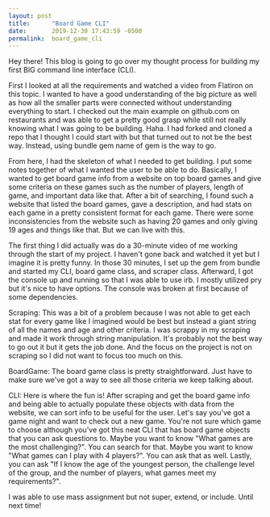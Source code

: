 ```yaml
---
layout: post
title:      "Board Game CLI"
date:       2019-12-30 17:43:59 -0500
permalink:  board_game_cli
---
```




Hey there! This blog is going to go over my thought process for building my first BIG command line interface (CLI).

First I looked at all the requirements and watched a video from Flatiron on this topic. I wanted to have a good understanding of the big picture as well as how all the smaller parts were connected without understanding everything to start. I checked out the main example on github.com on restaurants and was able to get a pretty good grasp while still not really knowing what I was going to be building. Haha. I had forked and cloned a repo that I thought I could start with but that turned out to not be the best way. Instead, using bundle gem name of gem is the way to go.

From here, I had the skeleton of what I needed to get building. I put some notes together of what I wanted the user to be able to do. Basically, I wanted to get board game info from a website on top board games and give some criteria on these games such as the number of players, length of game, and important data like that. After a bit of searching, I found such a website that listed the board games, gave a description, and had stats on each game in a pretty consistent format for each game. There were some inconsistencies from the website such as having 20 games and only giving 19 ages and things like that. But we can live with this.

The first thing I did actually was do a 30-minute video of me working through the start of my project. I haven't gone back and watched it yet but I imagine it is pretty funny. In those 30 minutes, I set up the gem from bundle and started my CLI, board game class, and scraper class. Afterward, I got the console up and running so that I was able to use irb. I mostly utilized pry but it's nice to have options. The console was broken at first because of some dependencies.

Scraping: This was a bit of a problem because I was not able to get each stat for every game like I imagined would be best but instead a giant string of all the names and age and other criteria. I was scrappy in my scraping and made it work through string manipulation. It's probably not the best way to go out it but it gets the job done. And the focus on the project is not on scraping so I did not want to focus too much on this.

BoardGame: The board game class is pretty straightforward. Just have to make sure we've got a way to see all those criteria we keep talking about.

CLI: Here is where the fun is! After scraping and get the board game info and being able to actually populate these objects with data from the website, we can sort info to be useful for the user. Let's say you've got a game night and want to check out a new game. You're not sure which game to choose although you've got this neat CLI that has board game objects that you can ask questions to. Maybe you want to know "What games are the most challenging?". You can search for that. Maybe you want to know "What games can I play with 4 players?". You can ask that as well. Lastly, you can ask "If I know the age of the youngest person, the challenge level of the group, and the number of players, what games meet my requirements?".

I was able to use mass assignment but not super, extend, or include. Until next time!



